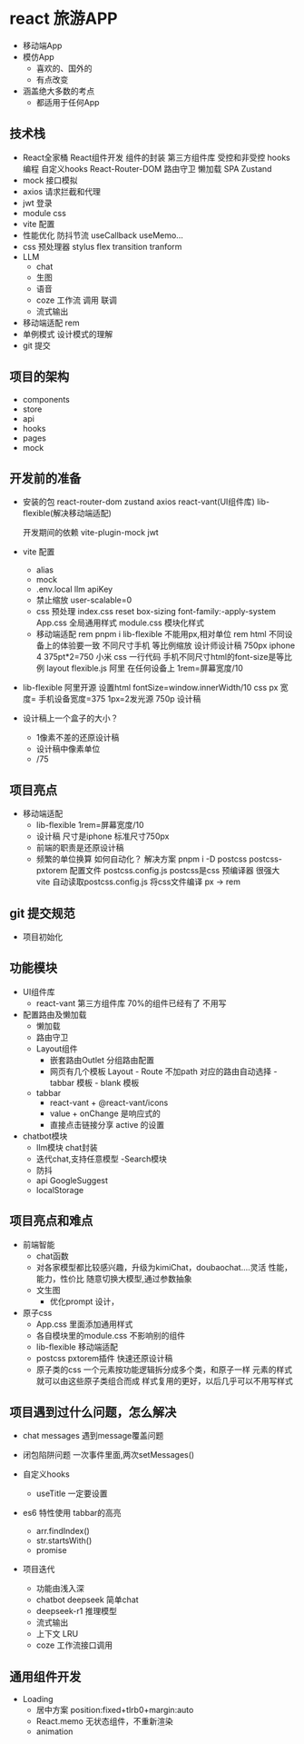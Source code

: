 # react 旅游APP

- 移动端App
- 模仿App
    - 喜欢的、国外的
    - 有点改变
- 涵盖绝大多数的考点
    - 都适用于任何App

## 技术栈
- React全家桶
    React组件开发
    组件的封装
    第三方组件库
    受控和非受控
    hooks编程  自定义hooks
    React-Router-DOM
       路由守卫  懒加载  SPA
    Zustand
- mock 接口模拟
- axios 请求拦截和代理
- jwt 登录
- module css
- vite 配置
- 性能优化
    防抖节流
    useCallback  useMemo...
- css 预处理器  stylus
    flex transition tranform
- LLM 
    - chat
    - 生图
    - 语音
    - coze 工作流 调用 联调
    - 流式输出
- 移动端适配
    rem
- 单例模式 设计模式的理解
- git 提交

## 项目的架构
- components
- store
- api
- hooks
- pages
- mock

## 开发前的准备
- 安装的包
    react-router-dom  zustand  axios
     react-vant(UI组件库) lib-flexible(解决移动端适配)

    开发期间的依赖
    vite-plugin-mock jwt 

- vite 配置
    - alias
    - mock
    - .env.local
      llm apiKey
    - 禁止缩放 user-scalable=0
    - css 预处理
         index.css  reset
         box-sizing  font-family:-apply-system
         App.css  全局通用样式
         module.css  模块化样式
    - 移动端适配 rem
         pnpm i lib-flexible
         不能用px,相对单位 rem html
         不同设备上的体验要一致
         不同尺寸手机 等比例缩放
         设计师设计稿 750px iphone 4  375pt*2=750
         小米
         css 一行代码  手机不同尺寸html的font-size是等比例
         layout
         flexible.js 阿里 在任何设备上
         1rem=屏幕宽度/10
- lib-flexible
    阿里开源
    设置html  fontSize=window.innerWidth/10
    css px 宽度= 手机设备宽度=375
    1px=2发光源
    750p 设计稿

- 设计稿上一个盒子的大小？
    - 1像素不差的还原设计稿
    - 设计稿中像素单位
    - /75

## 项目亮点
- 移动端适配
    - lib-flexible  1rem=屏幕宽度/10
    - 设计稿 尺寸是iphone 标准尺寸750px
    - 前端的职责是还原设计稿
    - 频繁的单位换算  如何自动化？
      解决方案  pnpm i -D postcss postcss-pxtorem
      配置文件  postcss.config.js
      postcss是css 预编译器 很强大
      vite 自动读取postcss.config.js 将css文件编译
      px -> rem
## git 提交规范
- 项目初始化
## 功能模块
- UI组件库
   - react-vant 第三方组件库 70%的组件已经有了 不用写
- 配置路由及懒加载
   - 懒加载
   - 路由守卫
   - Layout组件
       - 嵌套路由Outlet 分组路由配置
       - 网页有几个模板 Layout
             - Route 不加path 对应的路由自动选择
             - tabbar 模板
             - blank 模板
   - tabbar 
      - react-vant + @react-vant/icons 
      - value + onChange 是响应式的
      - 直接点击链接分享 active 的设置
- chatbot模块
    - llm模块 chat封装
    - 迭代chat,支持任意模型
-Search模块
    - 防抖
    - api
      GoogleSuggest
    - localStorage
## 项目亮点和难点
- 前端智能
    - chat函数
    - 对各家模型都比较感兴趣，升级为kimiChat，doubaochat....灵活
       性能，能力，性价比
       随意切换大模型,通过参数抽象
    - 文生图
       - 优化prompt 设计，
- 原子css
    - App.css 里面添加通用样式
    - 各自模块里的module.css 不影响别的组件
    - lib-flexible 移动端适配
    - postcss pxtorem插件 快速还原设计稿
    - 原子类的css
        一个元素按功能逻辑拆分成多个类，和原子一样
        元素的样式就可以由这些原子类组合而成
        样式复用的更好，以后几乎可以不用写样式
## 项目遇到过什么问题，怎么解决
- chat messages 遇到message覆盖问题
- 闭包陷阱问题
    一次事件里面,两次setMessages()
- 自定义hooks
    - useTitle 一定要设置

- es6 特性使用
    tabbar的高亮
    - arr.findIndex()
    - str.startsWith()
    - promise

- 项目迭代
    - 功能由浅入深
    - chatbot deepseek 简单chat
    - deepseek-r1 推理模型
    - 流式输出
    - 上下文 LRU
    - coze 工作流接口调用

## 通用组件开发
- Loading
    - 居中方案
      position:fixed+tlrb0+margin:auto
    - React.memo 无状态组件，不重新渲染
    - animation